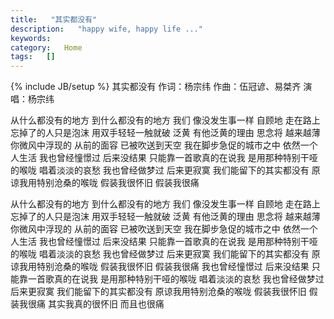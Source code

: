 ```yaml
---
title:   "其实都没有"
description:   "happy wife, happy life ..."
keywords:   
category:   Home
tags:   [] 
---
```



{% include JB/setup %}
其实都没有
  作词：杨宗纬
  作曲：伍冠谚、易桀齐
  演唱：杨宗纬
  
  从什么都没有的地方
  到什么都没有的地方
  我们 像没发生事一样
  自顾地 走在路上
  忘掉了的人只是泡沫
  用双手轻轻一触就破
  泛黄 有他泛黄的理由
  思念将 越来越薄
  你微风中浮现的 从前的面容
  已被吹送到天空
  我在脚步急促的城市之中
  依然一个人生活
  我也曾经憧憬过 后来没结果
  只能靠一首歌真的在说我
  是用那种特别干哑的喉咙
  唱着淡淡的哀愁
  我也曾经做梦过 后来更寂寞
  我们能留下的其实都没有
  原谅我用特别沧桑的喉咙
  假装我很怀旧
  假装我很痛
  
  从什么都没有的地方
  到什么都没有的地方
  我们 像没发生事一样
  自顾地 走在路上
  忘掉了的人只是泡沫
  用双手轻轻一触就破
  泛黄 有他泛黄的理由
  思念将 越来越薄
  你微风中浮现的 从前的面容
  已被吹送到天空
  我在脚步急促的城市之中
  依然一个人生活
  我也曾经憧憬过 后来没结果
  只能靠一首歌真的在说我
  是用那种特别干哑的喉咙
  唱着淡淡的哀愁
  我也曾经做梦过 后来更寂寞
  我们能留下的其实都没有
  原谅我用特别沧桑的喉咙
  假装我很怀旧
  假装我很痛
  我也曾经憧憬过 后来没结果
  只能靠一首歌真的在说我
  是用那种特别干哑的喉咙
  唱着淡淡的哀愁
  我也曾经做梦过 后来更寂寞
  我们能留下的其实都没有
  原谅我用特别沧桑的喉咙
  假装我很怀旧
  假装我很痛
  其实我真的很怀旧
  而且也很痛
